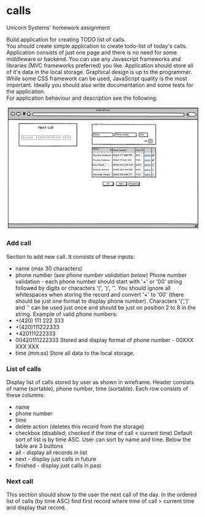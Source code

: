 # calls
Unicorn Systems' homework assignment

Build application for creating TODO list of calls.  
You should create simple application to create todo-list of today's calls. Application consists of just one page and there is no need for some middleware or backend. You can use any Javascript frameworks and libraries (MVC frameworks preferred) you like. Application should store all of it's data in the local storage. Graphical design is up to the programmer. While some CSS framework can be used, JavaScript quality is the most important. Ideally you should also write documentation and some tests for the application.  
For application behaviour and description see the following:

![Wireframe](wireframe.png)

### Add call
Section to add new call. It consists of these inputs:
* name ­(max 30 characters)
* phone number ­(*see phone number validation below*)
Phone number validation ­- each phone number should start with '+' or '00' string followed by digits or characters '(', ')', '­'. You should ignore all whitespaces when storing the record and convert '+' to '00' (there should be just one format to display phone number). Characters '(',')' and '­' can be used just once and should be just on position 2 to 8 in the string.
Example of valid phone numbers:
* +(420) 111 222 333
* +(420)­111222333
* +420111222333
* 00420111222333
Stored and display format of phone number -­ 00XXX XXX XXX
* time ­(mm:ss)
Store all data to the local storage.

### List of calls
Display list of calls stored by user as shown in wireframe.
Header consists of name (sortable), phone number, time (sortable).
Each row consists of these columns:
* name
* phone number
* time
* delete action (deletes this record from the storage)
* checkbox (disabled; checked if the time of call < current time)
Default sort of list is by time ASC. User can sort by name and time.
Below the table are 3 buttons
* all -­ display all records in list
* next ­- display just calls in future
* finished -­ display just calls in past

### Next call
This section should show to the user the next call of the day.
In the ordered list of calls (by time ASC) find first record where time of call > current time and display that record.